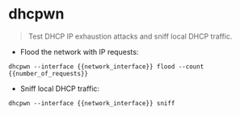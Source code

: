 # dhcpwn

> Test DHCP IP exhaustion attacks and sniff local DHCP traffic.

- Flood the network with IP requests:

`dhcpwn --interface {{network_interface}} flood --count {{number_of_requests}}`

- Sniff local DHCP traffic:

`dhcpwn --interface {{network_interface}} sniff`
